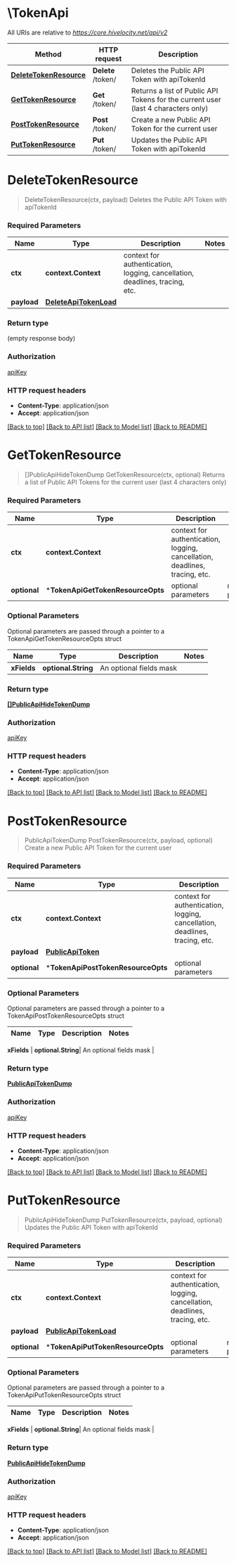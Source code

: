 # \TokenApi

All URIs are relative to *https://core.hivelocity.net/api/v2*

Method | HTTP request | Description
------------- | ------------- | -------------
[**DeleteTokenResource**](TokenApi.md#DeleteTokenResource) | **Delete** /token/ | Deletes the Public API Token with apiTokenId
[**GetTokenResource**](TokenApi.md#GetTokenResource) | **Get** /token/ | Returns a list of Public API Tokens for the current user (last 4 characters only)
[**PostTokenResource**](TokenApi.md#PostTokenResource) | **Post** /token/ | Create a new Public API Token for the current user
[**PutTokenResource**](TokenApi.md#PutTokenResource) | **Put** /token/ | Updates the Public API Token with apiTokenId


# **DeleteTokenResource**
> DeleteTokenResource(ctx, payload)
Deletes the Public API Token with apiTokenId

### Required Parameters

Name | Type | Description  | Notes
------------- | ------------- | ------------- | -------------
 **ctx** | **context.Context** | context for authentication, logging, cancellation, deadlines, tracing, etc.
  **payload** | [**DeleteApiTokenLoad**](DeleteApiTokenLoad.md)|  | 

### Return type

 (empty response body)

### Authorization

[apiKey](../README.md#apiKey)

### HTTP request headers

 - **Content-Type**: application/json
 - **Accept**: application/json

[[Back to top]](#) [[Back to API list]](../README.md#documentation-for-api-endpoints) [[Back to Model list]](../README.md#documentation-for-models) [[Back to README]](../README.md)

# **GetTokenResource**
> []PublicApiHideTokenDump GetTokenResource(ctx, optional)
Returns a list of Public API Tokens for the current user (last 4 characters only)

### Required Parameters

Name | Type | Description  | Notes
------------- | ------------- | ------------- | -------------
 **ctx** | **context.Context** | context for authentication, logging, cancellation, deadlines, tracing, etc.
 **optional** | ***TokenApiGetTokenResourceOpts** | optional parameters | nil if no parameters

### Optional Parameters
Optional parameters are passed through a pointer to a TokenApiGetTokenResourceOpts struct

Name | Type | Description  | Notes
------------- | ------------- | ------------- | -------------
 **xFields** | **optional.String**| An optional fields mask | 

### Return type

[**[]PublicApiHideTokenDump**](PublicApiHideToken-dump.md)

### Authorization

[apiKey](../README.md#apiKey)

### HTTP request headers

 - **Content-Type**: application/json
 - **Accept**: application/json

[[Back to top]](#) [[Back to API list]](../README.md#documentation-for-api-endpoints) [[Back to Model list]](../README.md#documentation-for-models) [[Back to README]](../README.md)

# **PostTokenResource**
> PublicApiTokenDump PostTokenResource(ctx, payload, optional)
Create a new Public API Token for the current user

### Required Parameters

Name | Type | Description  | Notes
------------- | ------------- | ------------- | -------------
 **ctx** | **context.Context** | context for authentication, logging, cancellation, deadlines, tracing, etc.
  **payload** | [**PublicApiToken**](PublicApiToken.md)|  | 
 **optional** | ***TokenApiPostTokenResourceOpts** | optional parameters | nil if no parameters

### Optional Parameters
Optional parameters are passed through a pointer to a TokenApiPostTokenResourceOpts struct

Name | Type | Description  | Notes
------------- | ------------- | ------------- | -------------

 **xFields** | **optional.String**| An optional fields mask | 

### Return type

[**PublicApiTokenDump**](PublicApiToken-dump.md)

### Authorization

[apiKey](../README.md#apiKey)

### HTTP request headers

 - **Content-Type**: application/json
 - **Accept**: application/json

[[Back to top]](#) [[Back to API list]](../README.md#documentation-for-api-endpoints) [[Back to Model list]](../README.md#documentation-for-models) [[Back to README]](../README.md)

# **PutTokenResource**
> PublicApiHideTokenDump PutTokenResource(ctx, payload, optional)
Updates the Public API Token with apiTokenId

### Required Parameters

Name | Type | Description  | Notes
------------- | ------------- | ------------- | -------------
 **ctx** | **context.Context** | context for authentication, logging, cancellation, deadlines, tracing, etc.
  **payload** | [**PublicApiTokenLoad**](PublicApiTokenLoad.md)|  | 
 **optional** | ***TokenApiPutTokenResourceOpts** | optional parameters | nil if no parameters

### Optional Parameters
Optional parameters are passed through a pointer to a TokenApiPutTokenResourceOpts struct

Name | Type | Description  | Notes
------------- | ------------- | ------------- | -------------

 **xFields** | **optional.String**| An optional fields mask | 

### Return type

[**PublicApiHideTokenDump**](PublicApiHideToken-dump.md)

### Authorization

[apiKey](../README.md#apiKey)

### HTTP request headers

 - **Content-Type**: application/json
 - **Accept**: application/json

[[Back to top]](#) [[Back to API list]](../README.md#documentation-for-api-endpoints) [[Back to Model list]](../README.md#documentation-for-models) [[Back to README]](../README.md)

